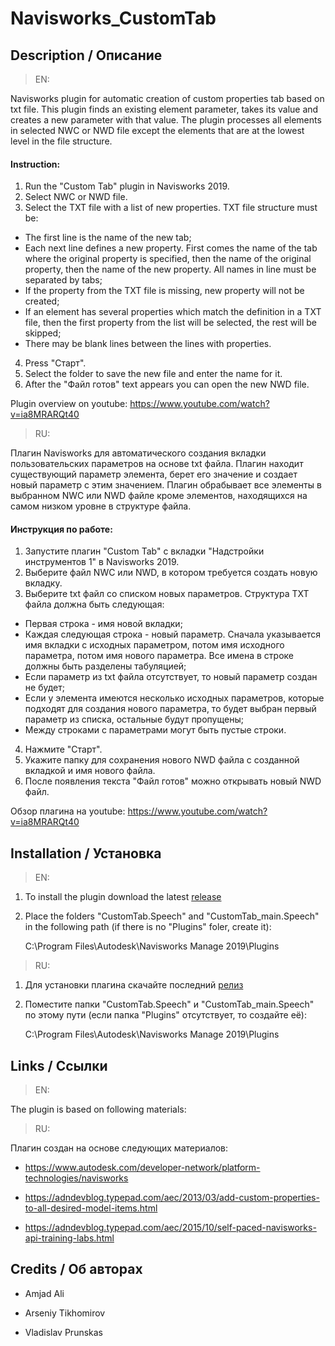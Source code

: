 # Navisworks_CustomTab

## Description / Описание
> EN:

Navisworks plugin for automatic creation of custom properties tab based on txt file. This plugin finds an existing element parameter, takes its value and creates a new parameter with that value. The plugin processes all elements in selected NWC or NWD file except the elements that are at the lowest level in the file structure.

#### Instruction:

1.	Run the "Custom Tab" plugin in Navisworks 2019.
2.	Select NWC or NWD file.
3.	Select the TXT file with a list of new properties. TXT file structure must be:
*	The first line is the name of the new tab;
*	Each next line defines a new property. First comes the name of the tab where the original property is specified, then the name of the original property, then the name of the new property. All names in line must be separated by tabs;
*	If the property from the TXT file is missing, new property will not be created;
*	If an element has several properties which match the definition in a TXT file, then the first property from the list will be selected, the rest will be skipped;
*	There may be blank lines between the lines with properties.
4.	Press "Старт".
5.	Select the folder to save the new file and enter the name for it.
6.	After the "Файл готов" text appears you can open the new NWD file.

Plugin overview on youtube: https://www.youtube.com/watch?v=ia8MRARQt40

> RU:

Плагин Navisworks для автоматического создания вкладки пользовательских параметров на основе txt файла. Плагин находит существующий параметр элемента, берет его значение и создает новый параметр с этим значением. Плагин обрабывает все элементы в выбранном NWC или NWD файле кроме элементов, находящихся на самом низком уровне в структуре файла.

#### Инструкция по работе:

1. Запустите плагин "Custom Tab" с вкладки "Надстройки инструментов 1" в Navisworks 2019.
2. Выберите файл NWC или NWD, в котором требуется создать новую вкладку. 
3. Выберите txt файл со списком новых параметров. Структура TXT файла должна быть следующая:
* Первая строка - имя новой вкладки;
* Каждая следующая строка - новый параметр. Сначала указывается имя вкладки с исходных параметром, потом имя исходного параметра, потом имя нового параметра. Все имена в строке должны быть разделены табуляцией;
* Если параметр из txt файла отсутствует, то новый параметр создан не будет;
* Если у элемента имеются несколько исходных параметров, которые подходят для создания нового параметра, то будет выбран первый параметр из списка, остальные будут пропущены;
* Между строками с параметрами могут быть пустые строки.
4. Нажмите "Старт".
5. Укажите папку для сохранения нового NWD файла с созданной вкладкой и имя нового файла.
6. После появления текста "Файл готов" можно открывать новый NWD файл.

Обзор плагина на youtube: https://www.youtube.com/watch?v=ia8MRARQt40

## Installation / Установка
> EN:
1. To install the plugin download the latest [release](https://github.com/speech-bim/Navisworks_CustomTab/releases/tag/2019.1.0)
2. Place the folders "CustomTab.Speech" and "CustomTab_main.Speech" in the following path (if there is no "Plugins" foler, create it):

    C:\Program Files\Autodesk\Navisworks Manage 2019\Plugins

> RU:
1. Для установки плагина скачайте последний [релиз](https://github.com/speech-bim/Navisworks_CustomTab/releases/tag/2019.1.0)
2. Поместите папки "CustomTab.Speech" и "CustomTab_main.Speech" по этому пути (если папка "Plugins" отсутствует, то создайте её):

    C:\Program Files\Autodesk\Navisworks Manage 2019\Plugins

## Links / Ссылки

> EN:

The plugin is based on following materials:

> RU:

Плагин создан на основе следующих материалов:

* https://www.autodesk.com/developer-network/platform-technologies/navisworks

* https://adndevblog.typepad.com/aec/2013/03/add-custom-properties-to-all-desired-model-items.html

* https://adndevblog.typepad.com/aec/2015/10/self-paced-navisworks-api-training-labs.html


## Credits / Об авторах

* Amjad Ali

* Arseniy Tikhomirov

* Vladislav Prunskas
